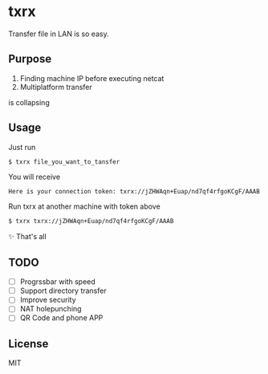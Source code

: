 # txrx
Transfer file in LAN is so easy.

## Purpose

1. Finding machine IP before executing netcat
2. Multiplatform transfer

is collapsing

## Usage

Just run

```bash
$ txrx file_you_want_to_tansfer
```

You will receive

```
Here is your connection token: txrx://jZHWAqn+Euap/nd7qf4rfgoKCgF/AAAB
```

Run txrx at another machine with token above

```bash
$ txrx txrx://jZHWAqn+Euap/nd7qf4rfgoKCgF/AAAB
```

✨ That's all

## TODO

- [ ] Progrssbar with speed
- [ ] Support directory transfer
- [ ] Improve security
- [ ] NAT holepunching
- [ ] QR Code and phone APP

## License

MIT
